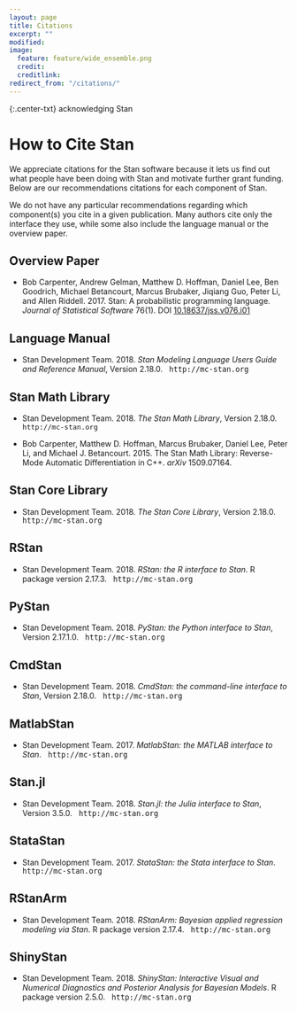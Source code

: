 ```yaml
---
layout: page
title: Citations
excerpt: ""
modified:
image:
  feature: feature/wide_ensemble.png
  credit:
  creditlink:
redirect_from: "/citations/"
---
```


{:.center-txt}
acknowledging Stan

# How to Cite Stan

We appreciate citations for the Stan software because it lets us find
out what people have been doing with Stan and motivate further grant
funding.  Below are our recommendations citations for each component
of Stan.

We do not have any particular recommendations regarding which component(s)
you cite in a given publication.  Many authors cite only the interface
they use, while some also include the language manual or the overview paper.

## Overview Paper

* Bob Carpenter, Andrew Gelman, Matthew D. Hoffman, Daniel Lee, Ben
  Goodrich, Michael Betancourt, Marcus Brubaker, Jiqiang Guo,
  Peter Li, and Allen Riddell.  2017.  Stan: A probabilistic
  programming language.  *Journal of Statistical Software* 76(1).
  DOI <a href="http://dx.doi.org/10.18637/jss.v076.i01">10.18637/jss.v076.i01</a>

## Language Manual

* <p>Stan Development Team. 2018. <i>Stan Modeling Language Users Guide and
  Reference Manual</i>, Version 2.18.0.
  &nbsp; <tt style="font-size: 95%">http://mc-stan.org</tt>
  </p>

## Stan Math Library

* <p>Stan Development Team. 2018.  <i>The Stan Math Library</i>,  Version
  2.18.0. &nbsp; <tt style="font-size:0.9em">http://mc-stan.org</tt></p>

* Bob Carpenter, Matthew D. Hoffman, Marcus Brubaker, Daniel Lee,
  Peter Li, and Michael J. Betancourt.  2015.  The Stan Math Library:
  Reverse-Mode Automatic Differentiation in C++. *arXiv* 1509.07164.

## Stan Core Library

* <p>Stan Development Team. 2018. <i>The Stan Core Library</i>, Version 2.18.0.
  &nbsp; <tt style="font-size: 95%">http://mc-stan.org</tt>
  </p>

## RStan

* <p>Stan Development Team. 2018. <i>RStan: the R interface to Stan</i>.
  R package version 2.17.3.
  &nbsp; <tt style="font-size: 95%">http://mc-stan.org</tt>
  </p>

## PyStan

* <p>Stan Development Team. 2018. <i>PyStan: the Python interface to Stan</i>,
  Version 2.17.1.0.
  &nbsp; <tt style="font-size: 95%">http://mc-stan.org</tt>
  </p>


## CmdStan

* <p>Stan Development Team. 2018. <i>CmdStan: the command-line
  interface to Stan</i>, Version 2.18.0.
  &nbsp; <tt style="font-size: 95%">http://mc-stan.org</tt>
  </p>

## MatlabStan

* <p>Stan Development Team. 2017. <i>MatlabStan: the MATLAB interface to
  Stan</i>.
  &nbsp; <tt style="font-size: 95%">http://mc-stan.org</tt>
  </p>

## Stan.jl

* <p>Stan Development Team. 2018. <i>Stan.jl: the Julia interface to
  Stan</i>, Version 3.5.0.
  &nbsp; <tt style="font-size: 95%">http://mc-stan.org</tt>
  </p>

## StataStan

* <p>Stan Development Team. 2017. <i>StataStan: the Stata interface to Stan</i>.
  &nbsp; <tt style="font-size: 95%">http://mc-stan.org</tt>
  </p>

## RStanArm

* <p>Stan Development Team. 2018. <i>RStanArm: Bayesian applied
  regression modeling via Stan</i>. R package version 2.17.4.
  &nbsp; <tt style="font-size:
  95%">http://mc-stan.org</tt> </p>

## ShinyStan

* <p>Stan Development Team. 2018. <i>ShinyStan: Interactive Visual and
  Numerical Diagnostics and Posterior Analysis for Bayesian
  Models</i>. R package version 2.5.0.  &nbsp; <tt style="font-size:
  95%">http://mc-stan.org</tt> </p>
